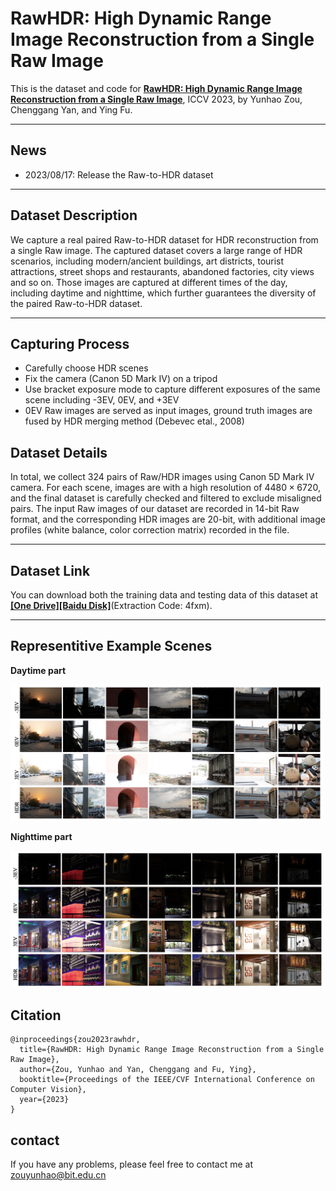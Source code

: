 # RawHDR: High Dynamic Range Image Reconstruction from a Single Raw Image

​This is the dataset and code for [**RawHDR: High Dynamic Range Image Reconstruction from a Single Raw Image**](https://arxiv.org/abs/2309.02020), ICCV 2023, by Yunhao Zou, Chenggang Yan, and Ying Fu.

------
## News
* 2023/08/17: Release the Raw-to-HDR dataset
---
## Dataset Description
We capture a real paired Raw-to-HDR dataset for HDR reconstruction from a single Raw image. The captured dataset covers a large range of HDR scenarios, including modern/ancient buildings, art districts, tourist attractions, street shops and restaurants, abandoned factories, city views and so on. Those images are captured at different times of the day, including daytime and nighttime, which further guarantees the diversity of the paired Raw-to-HDR dataset. 

------

## Capturing Process
* Carefully choose HDR scenes
* Fix the camera (Canon 5D Mark IV) on a tripod
* Use bracket exposure mode to capture different exposures of the same scene including -3EV, 0EV, and +3EV
* 0EV Raw images are served as input images, ground truth images are fused by HDR merging method (Debevec etal., 2008)


## Dataset Details
In total, we collect 324 pairs of Raw/HDR images using Canon 5D Mark IV camera. For each scene, images are with a high resolution of $4480\times 6720$, and the final dataset is carefully checked and filtered to exclude misaligned pairs. The input Raw images of our dataset are recorded in 14-bit Raw format, and the corresponding HDR images are 20-bit, with additional image profiles (white balance, color correction matrix) recorded in the file.

------

## Dataset Link
You can download both the training data and testing data of this dataset at [**[One Drive]**](https://1drv.ms/f/s!AuA3qjJbfh9FiGTQqmw9U4z-vlKw?e=L9bCLg)[**[Baidu Disk]**](https://pan.baidu.com/s/1HOxGhTEY9whGxbEEw1QAjw)(Extraction Code: 4fxm).

------

## Representitive Example Scenes
**Daytime part**

<img src="Figures/daytime.png" width="500px"/>

**Nighttime part**

<img src="Figures/nighttime.png" width="500px"/>

## Citation
```
@inproceedings{zou2023rawhdr,
  title={RawHDR: High Dynamic Range Image Reconstruction from a Single Raw Image},
  author={Zou, Yunhao and Yan, Chenggang and Fu, Ying},
  booktitle={Proceedings of the IEEE/CVF International Conference on Computer Vision},
  year={2023}
}
```
## contact
If you have any problems, please feel free to contact me at zouyunhao@bit.edu.cn


